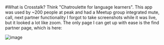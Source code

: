 #What is Crosstalk?
Think "Chatroulette for language learners". This app was used by ~200 people at peak and had a Meetup group integrated mute, call, next partner functionality
I forgot to take screenshots while it was live, but it looked a lot like zoom. The only page I can get up with ease is the find partner page, which is here:

![image](https://user-images.githubusercontent.com/20760528/188787632-8f814bfc-e249-4b3f-90fa-d1d2768bd332.png)
